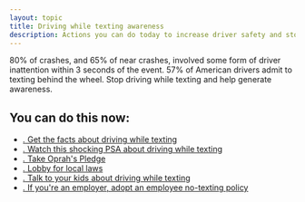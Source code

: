 ```yaml
---
layout: topic
title: Driving while texting awareness
description: Actions you can do today to increase driver safety and stop driving while texting.
---
```


80% of crashes, and 65% of near crashes, involved some form of driver inattention within 3 seconds of the event. 57% of American drivers admit to 
texting behind the wheel. Stop driving while texting and help generate
awareness.

## You can do this now:

* [_._ Get the facts about driving while texting](http://distraction.gov)
* [_._ Watch this shocking PSA about driving while texting](http://www.youtube.com/watch?v=DGE8LzRaySk)
* [_._ Take Oprah's Pledge](http://www.oprah.com/questionaire/ipledge.html?id=4)
* [_._ Lobby for local laws](http://www.textfreedriving.org/)
* [_._ Talk to your kids about driving while texting](talk-to-your-kids.html)
* [_._ If you're an employer, adopt an employee no-texting policy](employer-pledge.html)
